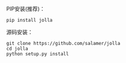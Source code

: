 PIP安装(推荐)：

    pip install jolla

源码安装：

    git clone https://github.com/salamer/jolla
    cd jolla
    python setup.py install

    
